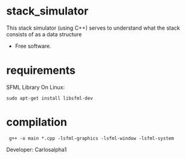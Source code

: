 # stack_simulator
This stack simulator (using C++) serves to understand what the stack consists of as a data structure
- Free software.

# requirements
SFML Library
On Linux:
~~~
sudo apt-get install libsfml-dev
~~~

# compilation
~~~
 g++ -o main *.cpp -lsfml-graphics -lsfml-window -lsfml-system
~~~

Developer: Carlosalpha1
